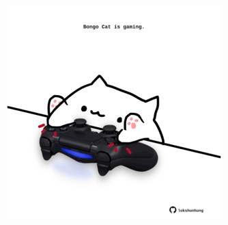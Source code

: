 <!-- built at 29/08/2025, 04:00:33 UTC -->
<p align="center">
  <img width="500" height="500" src="./ReadmeImage.svg">
</p>
